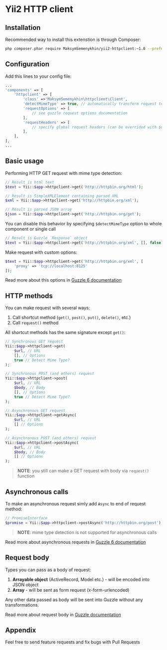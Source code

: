 # Yii2 HTTP client

## Installation

Recommended way to install this extenstion is through Composer:

```bash
php composer.phar require MaksymSemenykhin/yii2-httpclient:~1.0 --prefer-dist
```

## Configuration

Add this lines to your config file:

```php
...
'components' => [
	'httpclient' => [
		'class' =>'MaksymSemenykhin\httpclient\Client',
		'detectMimeType' => true, // automatically transform request to data according to response Content-Type header
		'requestOptions' => [
		    // see guzzle request options documentation
		],
		'requestHeaders' => [
		    // specify global request headers (can be overrided with $options on making request)
		],
	],
],
...
```

## Basic usage

Performing HTTP GET request with mime type detection:
```php
// Result is html text
$text = Yii::$app->httpclient->get('http://httpbin.org/html');

// Result is SimpleXMLElement containing parsed XML
$xml = Yii::$app->httpclient->get('http://httpbin.org/xml');

// Result is parsed JSON array
$json = Yii::$app->httpclient->get('http://httpbin.org/get');

```

You can disable this behavior by specifying `$detectMimeType` option to whole component or single call

```php
// Result is Guzzle `Response` object
$text = Yii::$app->httpclient->get('http://httpbin.org/xml', [], false);

```

Make request with custom options:

```php
$text = Yii::$app->httpclient->get('http://httpbin.org/xml', [
    'proxy' => 'tcp://localhost:8125'
]);
```

Read more about this options in [Guzzle 6 documentation](http://guzzle.readthedocs.org/en/latest/request-options.html)

## HTTP methods

You can make request with several ways:

1. Call shortcut method (`get()`, `post()`, `put()`, `delete()`, etc.)
2. Call `request()` method

All shortcut methods has the same signature except `get()`:

```php
// Synchronous GET request
Yii::$app->httpclient->get(
    $url, // URL
    [], // Options
    true // Detect Mime Type?
);

// Synchronous POST (and others) request
Yii::$app->httpclient->post(
    $url, // URL
    $body, // Body
    [], // Options
    true // Detect Mime Type?
);

// Asynchronous GET request
Yii::$app->httpclient->getAsync(
    $url, // URL
    [] // Options
);

// Asynchronous POST (and others) request
Yii::$app->httpclient->postAsync(
    $url, // URL
    $body, // Body
    [] // Options
);

```

> __NOTE__: you still can make a GET request with body via `request()` function

## Asynchronous calls

To make an asynchronous request simly add `Async` to end of request method:

```php
// PromiseInterface
$promise = Yii::$app->httpclient->postAsync('http://httpbin.org/post');
```

> __NOTE__: mime type detection is not supported for asynchronous calls

Read more about asynchronous requests in [Guzzle 6 documentation](http://guzzle.readthedocs.org/en/latest/quickstart.html#async-requests)

## Request body

Types you can pass as a body of request:

1. __Arrayable object__ (ActiveRecord, Model etc.) - will be encoded into JSON object
2. __Array__ - will be sent as form request (x-form-urlencoded)

Any other data passed as body will be sent into Guzzle without any transformations.

Read more about request body in [Guzzle documentation](http://guzzle.readthedocs.org/en/latest/request-options.html#body)

## Appendix

Feel free to send feature requests and fix bugs with Pull Requests
